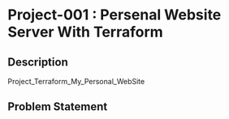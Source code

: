 # Project-001 : Persenal Website Server With Terraform
## Description
Project_Terraform_My_Personal_WebSite 

## Problem Statement


